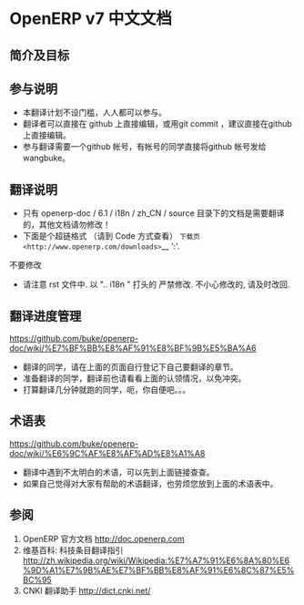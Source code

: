 OpenERP v7 中文文档
================


简介及目标
-----------


参与说明
-----------

*  本翻译计划不设门槛，人人都可以参与。
*  翻译者可以直接在 github 上直接编辑，或用git commit ，建议直接在github 上直接编辑。
*  参与翻译需要一个github 帐号，有帐号的同学直接将github 帐号发给 wangbuke。

翻译说明
-----------

*  只有 openerp-doc / 6.1 / i18n / zh_CN / source  目录下的文档是需要翻译的，其他文档请勿修改！
* 下面是个超链格式 （请到 Code 方式查看）
  ``下载页 <http://www.openerp.com/downloads>``__    ':'. 

不要修改
* 请注意 rst 文件中. 以 ".. i18n " 打头的 严禁修改. 不小心修改的, 请及时改回.


翻译进度管理
--------------
https://github.com/buke/openerp-doc/wiki/%E7%BF%BB%E8%AF%91%E8%BF%9B%E5%BA%A6
* 翻译的同学，请在上面的页面自行登记下自己要翻译的章节。
* 准备翻译的同学，翻译前也请看看上面的认领情况，以免冲突。
* 打算翻译几分钟就跑的同学，呃，你自便吧。。。

术语表
--------------
https://github.com/buke/openerp-doc/wiki/%E6%9C%AF%E8%AF%AD%E8%A1%A8
* 翻译中遇到不太明白的术语，可以先到上面链接查查。
* 如果自己觉得对大家有帮助的术语翻译，也劳烦您放到上面的术语表中。


参阅
-----------
1. OpenERP 官方文档 http://doc.openerp.com
2. 维基百科: 科技条目翻译指引 http://zh.wikipedia.org/wiki/Wikipedia:%E7%A7%91%E6%8A%80%E6%9D%A1%E7%9B%AE%E7%BF%BB%E8%AF%91%E6%8C%87%E5%BC%95
3. CNKI 翻译助手 http://dict.cnki.net/